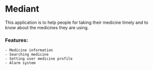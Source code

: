 # Mediant
This application is to help people for taking their medicine timely and to know about the medicines they are using. 

### Features:
    - Medicine information 
    - Searching medicine 
    - Setting user medicine profile 
    - Alarm system
